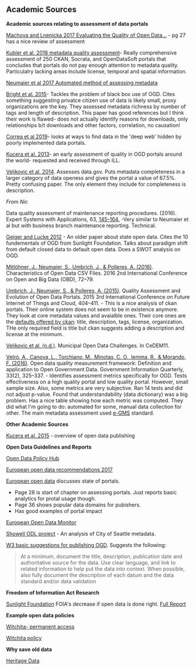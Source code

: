 ## Academic Sources

**Academic sources relating to assessment of data portals**

[Machova and Lnenicka 2017 Evaluating the Quality of Open Data...](https://pdfs.semanticscholar.org/30d3/c97ed33dff97601142476859370784f9ad76.pdf) - pg 27 has a nice review of assessment

[Kubler et al. 2018 metadata quality assessment](http://www.sciencedirect.com/science/article/pii/S0740624X16301319)- Really comprehensive assessment of 250 CKAN, Socrata, and OpenDataSoft portals that concludes that portals do not pay enough attention to metadata quality.  Particulalry lacking areas include license, temporal and spatial information.

[Neumaier et al 2017 Automated method of assessing metadata](http://doi.acm.org/10.1145/2964909)

[Bright et al. 2015](https://papers.ssrn.com/sol3/papers.cfm?abstract_id=2613853)- Tackles the problem of black box use of OGD. Cites something suggesting privatce citizen use of data is likely small, proxy organizations are the key.  They assessed metadata richness by number of tags and length of description. This paper has good references but I think their work is flawed- does not actually identify reasons for downloads, only relationships b/t downloads and other factors, correlation, no causation!

[Correa et al 2019](https://www.sciencedirect.com/science/article/pii/S0740624X18305185?dgcid=rss_sd_all)- looks at ways to find data in the 'deep web' hidden by poorly implemented data portals.

[Kucera et al. 2013](https://link.springer.com/chapter/10.1007%2F978-3-642-40160-2_13)- an early assessment of quality in OGD portals around the world- requested and received through ILL.

[Veljkovic et al. 2014](https://www.sciencedirect.com/science/article/pii/S0740624X14000434).  Assesses data.gov. Puts metadata completeness in a larger category of data openess and gives the portal a value of 67.5%.  Pretty confusing paper.  The only element they include for completeness is description. 

*From Nic*

Data quality assessment of maintenance reporting procedures. (2016). Expert Systems with Applications, 63, [145–164.](https://doi.org/10.1016/j.eswa.2016.06.043) -Very similar to Neumaier et al but with business branch maintenance reporting. Technical.

[Geiger and Lucke 2012](https://jedem.org/index.php/jedem/article/view/143) - An older paper about state open data.  Cites the 10 fundementals of OGD from Sunlight Foundation. Talks about paradigm shift from default closed data to default open data. Does a SWOT analysis on OGD.

[Mitlöhner, J., Neumaier, S., Umbrich, J., & Polleres, A. (2016)](https://doi.org/10.1109/OBD.2016.18). Characteristics of Open Data CSV Files. 2016 2nd International Conference on Open and Big Data (OBD), 72–79.

[Umbrich, J., Neumaier, S., & Polleres, A. (2015)](https://doi.org/10.1109/FiCloud.2015.82). Quality Assessment and Evolution of Open Data Portals. 2015 3rd International Conference on Future Internet of Things and Cloud, 404–411. -  This is a nice analysis of ckan portals.  Their online system does not seem to be in existence anymore.  They look at core metadata values and avaialble ones.  Their core ones are the [defaults offered by ckan](https://docs.ckan.org/en/2.8/user-guide.html): title, description, tags, license, organization.  THe only required field is title but ckan suggests adding a description and license at the minimum.

[Veljkovic et al. (n.d.)](https://books.google.com/books?hl=en&lr=&id=4pKT1R0DfToC&oi=fnd&pg=PA195&dq=%22open+data%22+state+level+&ots=DQloB6ejU7&sig=xv_VTqTlq63w-_ClN8AdL_N8f0#v=onepage&q=%22open%20data%22%20state%20level&f=false). Municipal Open Data Challenges. In CeDEM11. 

[Vetrò, A., Canova, L., Torchiano, M., Minotas, C. O., Iemma, R., & Morando, F. (2016)](https://www.sciencedirect.com/science/article/pii/S0740624X16300132). Open data quality measurement framework: Definition and application to Open Government Data. Government Information Quarterly, 33(2), 325–337. - Identifies assessment metrics specifically for OGD.  Tests effectiveness on a high quality portal and low quality portal. However, small sample size.  Also, some metrics are very subjective.  Ran 14 tests and did not adjust p-value.  Found that understandability (data dictionary) was a big problem.  Has a nice table showing how each metric was computed.  They did what I'm going to do: automated for some, manual data collection for other.  The main metadata assessment used [e-GMS](https://en.wikipedia.org/wiki/E-GMS) standard.

**Other Academic Sources**

[Kucera et al. 2015](http://ceur-ws.org/Vol-1343/paper5.pdf) - overview of open data publishing

**Open Data Guidelines and Reports**

[Open Data Policy Hub](https://opendatapolicyhub.sunlightfoundation.com/guidelines/)

[European open data recommendations 2017](https://www.europeandataportal.eu/en/what-we-do/factsheets-and-reports)

[European open data](https://www.europeandataportal.eu/sites/default/files/edp_landscaping_insight_report_n4_2018.pdf) discusses state of portals.
- Page 28 is start of chapter on assessing portals.  Just reports basic analytics for protal usage though.
- Page 36 shows popular data domains for pubishers.
- Has good examples of portal impact

[European Open Data Monitor](https://www.opendatamonitor.eu/frontend/web/index.php?r=dashboard%2Findex)

[Showell ODL project](https://github.com/OpenDataLiteracy/CityOfSeattle-2017/blob/master/SeattleMetadataStandards.pdf) - An analysis of City of Seattle metadata.

[W3 basic suggestions for publishing OGD](https://www.w3.org/TR/gov-data/). Suggests the following:
> At a minimum, document the title, description, publication date and authoritative source for the data. Use clear language, and link to related information to help put the data into context. When possible, also fully document the description of each datum and the data standard and/or data validation

**Freedom of Information Act Research**

[Sunlight Foundation](https://sunlightfoundation.com/2018/10/09/research-cities-save-time-on-records-requests-by-doing-open-data-right/) FOIA's decrease if open data is done right. [Full Report](http://sunlightfoundation.com/wp-content/uploads/2018/10/alena-white-paper-PDF.pdf)

**Example open data policies**

[Witchita- permanent access](https://opendatapolicyhub.sunlightfoundation.com/collection/wichita-ks-2016-09-08/?guideline=permanent-access)

[Witchita policy](https://www.wichita.gov/IT/ITDocuments/AR%208.4%20IT%20Open%20Data%20Policy.pdf)


**Why save old data**

[Heritage Data](https://www.sciencedirect.com/science/article/pii/S2214242815000121)
